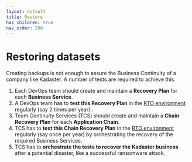 ```yaml
---
layout: default
title: Restore 
has_children: true
nav_order: 200
---
```


# Restoring datasets
Creating backups is not enough to assure the Business Continuity of a company like Kadaster. A number of tests are required to achieve this:

1. Each DevOps team should create and maintain a **Recovery Plan** for each **Business Service**. 
2. A DevOps team has to **test this Recovery Plan** in the [RTO environment]({{site.url}}/{{site.baseurl}}/restore/infrastructure) regularly (say 2 times per year) .
3. Team Continuity Services (TCS) should create and maintain a **Chain Recovery Plan** for each **Application Chain**.
4. TCS has to **test this Chain Recovery Plan** in the [RTO environment](infrastructure) regularly (say once per year) by orchestrating the recovery of the required Business Services.
5. TCS has to **orchestrate the tests to recover the Kadaster business** after a potential disaster, like a successful ransomware attack.

# 
